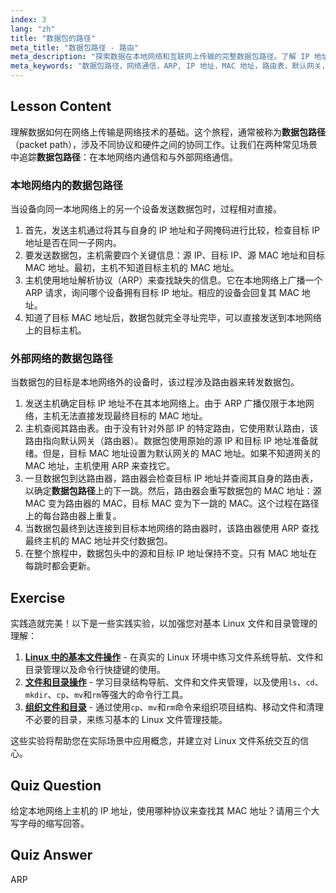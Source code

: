 ```yaml
---
index: 3
lang: "zh"
title: "数据包的路径"
meta_title: "数据包路径 - 路由"
meta_description: "探索数据在本地网络和互联网上传输的完整数据包路径。了解 IP 地址、MAC 地址、ARP 和路由表如何协同工作，以确保在 Linux 中成功进行网络通信。"
meta_keywords: "数据包路径，网络通信，ARP, IP 地址，MAC 地址，路由表，默认网关，Linux 网络，数据包传输"
---
```


## Lesson Content

理解数据如何在网络上传输是网络技术的基础。这个旅程，通常被称为**数据包路径**（packet path），涉及不同协议和硬件之间的协同工作。让我们在两种常见场景中追踪**数据包路径**：在本地网络内通信和与外部网络通信。

### 本地网络内的数据包路径

当设备向同一本地网络上的另一个设备发送数据包时，过程相对直接。

1. 首先，发送主机通过将其与自身的 IP 地址和子网掩码进行比较，检查目标 IP 地址是否在同一子网内。
2. 要发送数据包，主机需要四个关键信息：源 IP、目标 IP、源 MAC 地址和目标 MAC 地址。最初，主机不知道目标主机的 MAC 地址。
3. 主机使用地址解析协议（ARP）来查找缺失的信息。它在本地网络上广播一个 ARP 请求，询问哪个设备拥有目标 IP 地址。相应的设备会回复其 MAC 地址。
4. 知道了目标 MAC 地址后，数据包就完全寻址完毕，可以直接发送到本地网络上的目标主机。

### 外部网络的数据包路径

当数据包的目标是本地网络外的设备时，该过程涉及路由器来转发数据包。

1. 发送主机确定目标 IP 地址不在其本地网络上。由于 ARP 广播仅限于本地网络，主机无法直接发现最终目标的 MAC 地址。
2. 主机查阅其路由表。由于没有针对外部 IP 的特定路由，它使用默认路由，该路由指向默认网关（路由器）。数据包使用原始的源 IP 和目标 IP 地址准备就绪。但是，目标 MAC 地址设置为默认网关的 MAC 地址。如果不知道网关的 MAC 地址，主机使用 ARP 来查找它。
3. 一旦数据包到达路由器，路由器会检查目标 IP 地址并查阅其自身的路由表，以确定**数据包路径**上的下一跳。然后，路由器会重写数据包的 MAC 地址：源 MAC 变为路由器的 MAC，目标 MAC 变为下一跳的 MAC。这个过程在路径上的每台路由器上重复。
4. 当数据包最终到达连接到目标本地网络的路由器时，该路由器使用 ARP 查找最终主机的 MAC 地址并交付数据包。
5. 在整个旅程中，数据包头中的源和目标 IP 地址保持不变。只有 MAC 地址在每跳时都会更新。

## Exercise

实践造就完美！以下是一些实践实验，以加强您对基本 Linux 文件和目录管理的理解：

1. **[Linux 中的基本文件操作](https://labex.io/zh/labs/linux-basic-file-operations-in-linux-18001)** - 在真实的 Linux 环境中练习文件系统导航、文件和目录管理以及命令行快捷键的使用。
2. **[文件和目录操作](https://labex.io/zh/labs/linux-file-and-directory-operations-17997)** - 学习目录结构导航、文件和文件夹管理，以及使用`ls`、`cd`、`mkdir`、`cp`、`mv`和`rm`等强大的命令行工具。
3. **[组织文件和目录](https://labex.io/zh/labs/linux-organizing-files-and-directories-387877)** - 通过使用`cp`、`mv`和`rm`命令来组织项目结构、移动文件和清理不必要的目录，来练习基本的 Linux 文件管理技能。

这些实验将帮助您在实际场景中应用概念，并建立对 Linux 文件系统交互的信心。

## Quiz Question

给定本地网络上主机的 IP 地址，使用哪种协议来查找其 MAC 地址？请用三个大写字母的缩写回答。

## Quiz Answer

ARP
